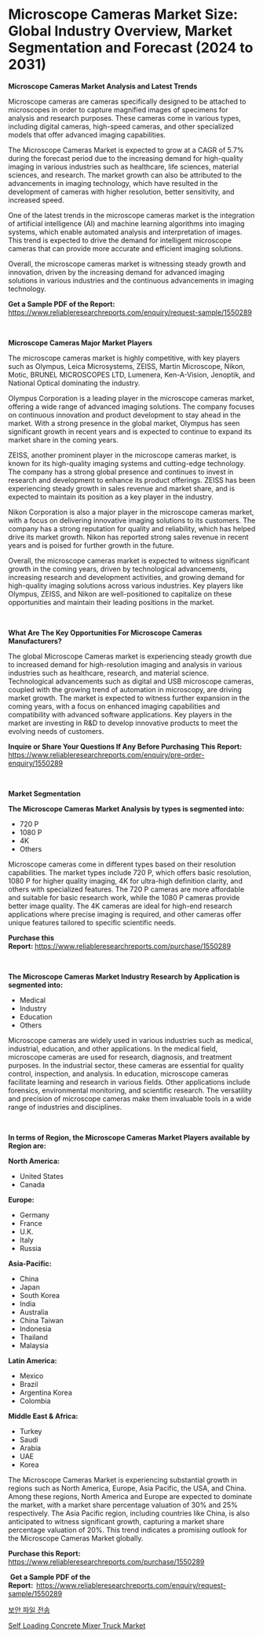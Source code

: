<p><h1>Microscope Cameras Market Size: Global Industry Overview, Market Segmentation and Forecast (2024 to 2031)</h1></p><p><strong>Microscope Cameras Market Analysis and Latest Trends</strong></p>
<p><p>Microscope cameras are cameras specifically designed to be attached to microscopes in order to capture magnified images of specimens for analysis and research purposes. These cameras come in various types, including digital cameras, high-speed cameras, and other specialized models that offer advanced imaging capabilities.</p><p>The Microscope Cameras Market is expected to grow at a CAGR of 5.7% during the forecast period due to the increasing demand for high-quality imaging in various industries such as healthcare, life sciences, material sciences, and research. The market growth can also be attributed to the advancements in imaging technology, which have resulted in the development of cameras with higher resolution, better sensitivity, and increased speed.</p><p>One of the latest trends in the microscope cameras market is the integration of artificial intelligence (AI) and machine learning algorithms into imaging systems, which enable automated analysis and interpretation of images. This trend is expected to drive the demand for intelligent microscope cameras that can provide more accurate and efficient imaging solutions.</p><p>Overall, the microscope cameras market is witnessing steady growth and innovation, driven by the increasing demand for advanced imaging solutions in various industries and the continuous advancements in imaging technology.</p></p>
<p><strong>Get a Sample PDF of the Report:&nbsp;</strong> <a href="https://www.reliableresearchreports.com/enquiry/request-sample/1550289">https://www.reliableresearchreports.com/enquiry/request-sample/1550289</a></p>
<p>&nbsp;</p>
<p><strong>Microscope Cameras Major Market Players</strong></p>
<p><p>The microscope cameras market is highly competitive, with key players such as Olympus, Leica Microsystems, ZEISS, Martin Microscope, Nikon, Motic, BRUNEL MICROSCOPES LTD, Lumenera, Ken-A-Vision, Jenoptik, and National Optical dominating the industry.</p><p>Olympus Corporation is a leading player in the microscope cameras market, offering a wide range of advanced imaging solutions. The company focuses on continuous innovation and product development to stay ahead in the market. With a strong presence in the global market, Olympus has seen significant growth in recent years and is expected to continue to expand its market share in the coming years.</p><p>ZEISS, another prominent player in the microscope cameras market, is known for its high-quality imaging systems and cutting-edge technology. The company has a strong global presence and continues to invest in research and development to enhance its product offerings. ZEISS has been experiencing steady growth in sales revenue and market share, and is expected to maintain its position as a key player in the industry.</p><p>Nikon Corporation is also a major player in the microscope cameras market, with a focus on delivering innovative imaging solutions to its customers. The company has a strong reputation for quality and reliability, which has helped drive its market growth. Nikon has reported strong sales revenue in recent years and is poised for further growth in the future.</p><p>Overall, the microscope cameras market is expected to witness significant growth in the coming years, driven by technological advancements, increasing research and development activities, and growing demand for high-quality imaging solutions across various industries. Key players like Olympus, ZEISS, and Nikon are well-positioned to capitalize on these opportunities and maintain their leading positions in the market.</p></p>
<p>&nbsp;</p>
<p><strong>What Are The Key Opportunities For Microscope Cameras Manufacturers?</strong></p>
<p><p>The global Microscope Cameras market is experiencing steady growth due to increased demand for high-resolution imaging and analysis in various industries such as healthcare, research, and material science. Technological advancements such as digital and USB microscope cameras, coupled with the growing trend of automation in microscopy, are driving market growth. The market is expected to witness further expansion in the coming years, with a focus on enhanced imaging capabilities and compatibility with advanced software applications. Key players in the market are investing in R&D to develop innovative products to meet the evolving needs of customers.</p></p>
<p><strong>Inquire or Share Your Questions If Any Before Purchasing This Report:</strong> <a href="https://www.reliableresearchreports.com/enquiry/pre-order-enquiry/1550289">https://www.reliableresearchreports.com/enquiry/pre-order-enquiry/1550289</a></p>
<p>&nbsp;</p>
<p><strong>Market Segmentation</strong></p>
<p><strong>The Microscope Cameras Market Analysis by types is segmented into:</strong></p>
<p><ul><li>720 P</li><li>1080 P</li><li>4K</li><li>Others</li></ul></p>
<p><p>Microscope cameras come in different types based on their resolution capabilities. The market types include 720 P, which offers basic resolution, 1080 P for higher quality imaging, 4K for ultra-high definition clarity, and others with specialized features. The 720 P cameras are more affordable and suitable for basic research work, while the 1080 P cameras provide better image quality. The 4K cameras are ideal for high-end research applications where precise imaging is required, and other cameras offer unique features tailored to specific scientific needs.</p></p>
<p><strong>Purchase this Report:&nbsp;</strong><a href="https://www.reliableresearchreports.com/purchase/1550289">https://www.reliableresearchreports.com/purchase/1550289</a></p>
<p>&nbsp;</p>
<p><strong>The Microscope Cameras Market Industry Research by Application is segmented into:</strong></p>
<p><ul><li>Medical</li><li>Industry</li><li>Education</li><li>Others</li></ul></p>
<p><p>Microscope cameras are widely used in various industries such as medical, industrial, education, and other applications. In the medical field, microscope cameras are used for research, diagnosis, and treatment purposes. In the industrial sector, these cameras are essential for quality control, inspection, and analysis. In education, microscope cameras facilitate learning and research in various fields. Other applications include forensics, environmental monitoring, and scientific research. The versatility and precision of microscope cameras make them invaluable tools in a wide range of industries and disciplines.</p></p>
<p>&nbsp;</p>
<p><strong>In terms of Region, the Microscope Cameras Market Players available by Region are:</strong></p>
<p>
    <p> <strong> North America: </strong>
        <ul>
            <li>United States</li>
            <li>Canada</li>
        </ul>
        </p> 
    <p> <strong> Europe: </strong>
        <ul>
            <li>Germany</li>
            <li>France</li>
            <li>U.K.</li>
            <li>Italy</li>
            <li>Russia</li>
        </ul>
        </p> 
    <p> <strong> Asia-Pacific: </strong>
        <ul>
            <li>China</li>
            <li>Japan</li>
            <li>South Korea</li>
            <li>India</li>
            <li>Australia</li>
            <li>China Taiwan</li>
            <li>Indonesia</li>
            <li>Thailand</li>
            <li>Malaysia</li>
        </ul>
        </p> 
    <p> <strong> Latin America: </strong>
        <ul>
            <li>Mexico</li>
            <li>Brazil</li>
            <li>Argentina Korea</li>
            <li>Colombia</li>
        </ul>
        </p> 
    <p> <strong> Middle East & Africa: </strong>
        <ul>
            <li>Turkey</li>
            <li>Saudi</li>
            <li>Arabia</li>
            <li>UAE</li>
            <li>Korea</li>
        </ul>
    </p>
    </p>
<p><p>The Microscope Cameras Market is experiencing substantial growth in regions such as North America, Europe, Asia Pacific, the USA, and China. Among these regions, North America and Europe are expected to dominate the market, with a market share percentage valuation of 30% and 25% respectively. The Asia Pacific region, including countries like China, is also anticipated to witness significant growth, capturing a market share percentage valuation of 20%. This trend indicates a promising outlook for the Microscope Cameras Market globally.</p></p>
<p><strong>Purchase this Report: </strong><a href="https://www.reliableresearchreports.com/purchase/1550289">https://www.reliableresearchreports.com/purchase/1550289</a></p>
<p>&nbsp;<strong>Get a Sample PDF of the Report:&nbsp;&nbsp;</strong><a href="https://www.reliableresearchreports.com/enquiry/request-sample/1550289">https://www.reliableresearchreports.com/enquiry/request-sample/1550289</a></p>
<p><strong></strong></p>
<p><p><a href="https://github.com/laholand/Market-Research-Report-List-3/blob/main/48249394391.md">보안 파일 전송</a></p><p><a href="https://meowing-lemming-dd3.notion.site/Self-Loading-Concrete-Mixer-Truck-Market-Research-Report-Provides-Critical-Insights-that-can-help-Sh-595db6be16b24a78bfa477a0ac1e93dc">Self Loading Concrete Mixer Truck Market</a></p></p>